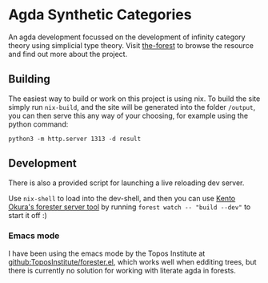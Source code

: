 # Agda Synthetic Categories
 
An agda development focussed on the development of infinity category theory 
using simplicial type theory.
Visit [the-forest](https://samtoth.github.io/agda-synthetic-categories) to browse the resource and find out more about the project.


## Building
 
The easiest way to build or work on this project is using nix. To build the site
simply run `nix-build`, and the site will be generated into the folder `/output`,
you can then serve this any way of your choosing, for example using the python
command:

```
python3 -m http.server 1313 -d result
```


## Development 

There is also a provided script for launching a live reloading 
dev server.

Use `nix-shell` to load into the dev-shell, and then you can use 
[Kento Okura's forester server tool](https://github.com/kentookura/forest-server) 
by running `forest watch -- "build --dev"` to start it off :)

### Emacs mode

I have been using the emacs mode by the Topos Institute at
[github:ToposInstitute/forester.el](https://github.com/ToposInstitute/forester.el), which works well when 
edditing trees, but there is currently no solution for working
with literate agda in forests.
